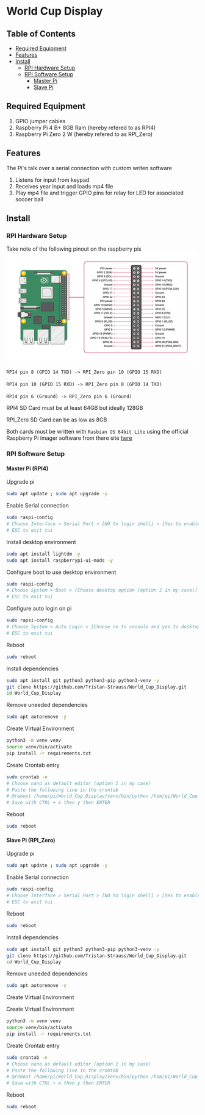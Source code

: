 # World Cup Display


## Table of Contents
* [Required Equipment](#required-equipment)
* [Features](#features)
* [Install](#install)
    * [RPI Hardware Setup](#rpi-hardware-setup)
    * [RPI Software Setup](#rpi-software-setup)
        * [Master Pi](#master-pi-rpi4)
        * [Slave Pi](#slave-pi-rpi_zero)

## Required Equipment

1. GPIO jumper cables
2. Raspberry Pi 4 B+ 8GB Ram (hereby refered to as RPI4)
3. Raspberry Pi Zero 2 W (hereby refered to as RPI_Zero)

## Features

The Pi's talk over a serial connection with custom writen software
1. Listens for input from keypad
2. Receives year input and loads mp4 file
3. Play mp4 file and trigger GPIO pins for relay for LED for associated soccer ball

## Install

### RPI Hardware Setup

Take note of the following pinout on the raspberry pis
![image](./RPI_Pinout.png)

```
RPI4 pin 8 (GPIO 14 TXD) -> RPI_Zero pin 10 (GPIO 15 RXD)

RPI4 pin 10 (GPIO 15 RXD) -> RPI_Zero pin 8 (GPIO 14 TXD)

RPI4 pin 6 (Ground) -> RPI_Zero pin 6 (Ground)
```
RPI4 SD Card must be at least 64GB but ideally 128GB

RPI_Zero SD Card can be as low as 8GB

Both cards must be written with `Rasbian OS 64bit Lite` using the official Raspberry Pi imager software from there site [here](https://www.raspberrypi.com/software/)

### RPI Software Setup

#### Master Pi (RPI4)

Upgrade pi

```bash
sudo apt update ; sudo apt upgrade -y
```

Enable Serial connection

```bash
sudo raspi-config
# Choose Interface > Serial Port > [NO to login shell] > [Yes to enable serial]
# ESC to exit tui
```

Install desktop environment

```bash
sudo apt install lightdm -y
sudo apt install raspberrypi-ui-mods -y
```

Configure boot to use desktop environment

```bash
sudo raspi-config
# Choose System > Boot > [Choose desktop option (option 2 in my case)]
# ESC to exit tui
```

Configure auto login on pi

```bash
sudo rapsi-config
# Choose System > Auto Login > [Choose no to console and yes to desktop]
# ESC to exit tui
```

Reboot

```bash
sudo reboot
```

Install dependencies

```bash
sudo apt install git python3 python3-pip python3-venv -y
git clone https://github.com/Tristan-Strauss/World_Cup_Display.git
cd World_Cup_Display
```

Remove uneeded dependencies

```bash
sudo apt autoremove -y
```

Create Virtual Environment

```bash
python3 -m venv venv
source venv/bin/activate
pip install -r requirements.txt
```

Create Crontab entry

```bash
sudo crontab -e
# Choose nano as default editor (option 1 in my case)
# Paste the following line in the crontab
# @reboot /home/pi/World_Cup_Display/venv/bin/python /hom/pi/World_Cup_Display/master.py
# Save with CTRL + x then y then ENTER
```

Reboot

```bash
sudo reboot
```

#### Slave Pi (RPI_Zero)

Upgrade pi

```bash
sudo apt update ; sudo apt upgrade -y
```

Enable Serial connection

```bash
sudo raspi-config
# Choose Interface > Serial Port > [NO to login shell] > [Yes to enable serial]
# ESC to exit tui
```

Reboot

```bash
sudo reboot
```

Install dependencies

```bash
sudo apt install git python3 python3-pip python3-venv -y
git clone https://github.com/Tristan-Strauss/World_Cup_Display.git
cd World_Cup_Display
```

Remove uneeded dependencies

```bash
sudo apt autoremove -y
```

Create Virtual Environment

Create Virtual Environment

```bash
python3 -m venv venv
source venv/bin/activate
pip install -r requirements.txt
```

Create Crontab entry

```bash
sudo crontab -e
# Choose nano as default editor (option 1 in my case)
# Paste the following line in the crontab
# @reboot /home/pi/World_Cup_Display/venv/bin/python /hom/pi/World_Cup_Display/slave.py
# Save with CTRL + x then y then ENTER
```

Reboot

```bash
sudo reboot
```